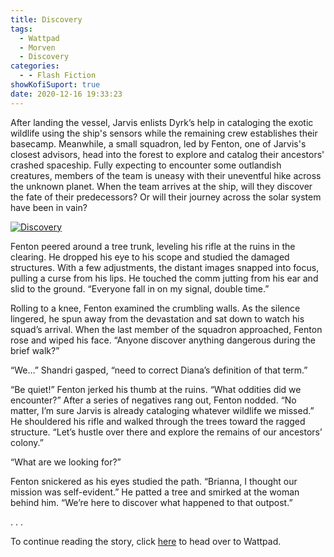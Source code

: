 ```yaml
---
title: Discovery
tags:
  - Wattpad
  - Morven
  - Discovery
categories:
  - - Flash Fiction
showKofiSuport: true
date: 2020-12-16 19:33:23
---
```


After landing the vessel, Jarvis enlists Dyrk’s help in cataloging the exotic wildlife using the ship's sensors while the remaining crew establishes their basecamp. Meanwhile, a small squadron, led by Fenton, one of Jarvis's closest advisors, head into the forest to explore and catalog their ancestors' crashed spaceship. Fully expecting to encounter some outlandish creatures, members of the team is uneasy with their uneventful hike across the unknown planet.<!-- more --> When the team arrives at the ship, will they discover the fate of their predecessors? Or will their journey across the solar system have been in vain?

<div class="center">

[![Discovery](/images/covers/discovery.png "Discovery")](https://www.wattpad.com/996759237-discovery)

</div>

Fenton peered around a tree trunk, leveling his rifle at the ruins in the clearing. He dropped his eye to his scope and studied the damaged structures. With a few adjustments, the distant images snapped into focus, pulling a curse from his lips. He touched the comm jutting from his ear and slid to the ground. “Everyone fall in on my signal, double time.”

Rolling to a knee, Fenton examined the crumbling walls. As the silence lingered, he spun away from the devastation and sat down to watch his squad’s arrival. When the last member of the squadron approached, Fenton rose and wiped his face. “Anyone discover anything dangerous during the brief walk?”

“We…” Shandri gasped, “need to correct Diana’s definition of that term.”

“Be quiet!” Fenton jerked his thumb at the ruins. “What oddities did we encounter?” After a series of negatives rang out, Fenton nodded. “No matter, I’m sure Jarvis is already cataloging whatever wildlife we missed.” He shouldered his rifle and walked through the trees toward the ragged structure. “Let’s hustle over there and explore the remains of our ancestors’ colony.”

“What are we looking for?”

Fenton snickered as his eyes studied the path. “Brianna, I thought our mission was self-evident.” He patted a tree and smirked at the woman behind him. “We’re here to discover what happened to that outpost.”

<div class="center story-ellipses">
.
.
.
</div>

<div>

To continue reading the story, click [here](https://www.wattpad.com/996759237-discovery) to head over to Wattpad.

</div>